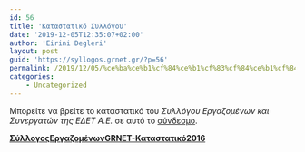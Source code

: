```yaml
---
id: 56
title: 'Καταστατικό Συλλόγου'
date: '2019-12-05T12:35:07+02:00'
author: 'Eirini Degleri'
layout: post
guid: 'https://syllogos.grnet.gr/?p=56'
permalink: /2019/12/05/%ce%ba%ce%b1%cf%84%ce%b1%cf%83%cf%84%ce%b1%cf%84%ce%b9%ce%ba%cf%8c-%cf%83%cf%85%ce%bb%ce%bb%cf%8c%ce%b3%ce%bf%cf%85-%ce%b5%cf%81%ce%b3%ce%b1%ce%b6%ce%bf%ce%bc%ce%ad%ce%bd%cf%89%ce%bd-%ce%ba%ce%b1/
categories:
    - Uncategorized
---
```


Μπορείτε να βρείτε το καταστατικό του *Συλλόγου Εργαζομένων και Συνεργατών της ΕΔΕΤ Α.Ε.* σε αυτό το [σύνδεσμο](/wp-content/uploads/2019/11/ΣύλλογοςΕργαζομένωνGRNET-Καταστατικό2016.pdf).

[**ΣύλλογοςΕργαζομένωνGRNET-Καταστατικό2016**](/wp-content/uploads/2019/11/ΣύλλογοςΕργαζομένωνGRNET-Καταστατικό2016.pdf)
